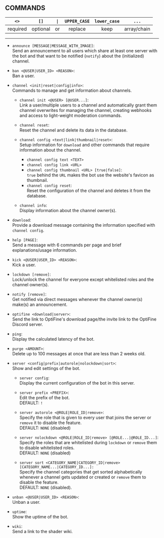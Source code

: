 ## COMMANDS

|   `<>`   |   `[]`   |  `\|`  | `UPPER_CASE` | `lower_case` |    `...`    |
| :------: | :------: | :---: | :----------: | :----------: | :---------: |
| required | optional |  or   |   replace    |     keep     | array/chain |

---

- `announce [MESSAGE|MESSAGE_WITH_IMAGE]`:  
  Send an announcement to all users which share at least one server with the bot and that want to be notified (`notify`) about the (initialized) channel.

- `ban <@USER|USER_ID> <REASON>`:  
  Ban a user.

- `channel <init|reset|config|info>`:  
  Commands to manage and get information about channels.

    - `channel init <@USER> [@USER...]`:  
      Link a user/multiple users to a channel and automatically grant them channel overwrites for managing the channel, creating webhooks and access to light-weight moderation commands.

    - `channel reset`:  
      Reset the channel and delete its data in the database.

    - `channel config <text|link|thumbnail|reset>`:  
      Setup information for `download` and other commands that require information about the channel.

        - `channel config text <TEXT>`
        - `channel config link <URL>`
        - `channel config thumbnail <URL> [true|false]`:  
          `true` behind the `URL` makes the bot use the website's favicon as thumbnail.
        - `channel config reset`:  
          Reset the configuration of the channel and deletes it from the database.

    - `channel info`:  
      Display information about the channel owner(s).

- `download`:  
  Provide a download message containing the information specified with `channel config`.

- `help [PAGE]`:  
  Send a message with 6 commands per page and brief explanations/usage information.

- `kick <@USER|USER_ID> <REASON>`:  
  Kick a user.

- `lockdown [remove]`:  
  Lock/unlock the channel for everyone except whitelisted roles and the channel owner(s).

- `notify [remove]`:  
  Get notified via direct messages whenever the channel owner(s) make(s) an announcement.

- `optifine <download|server>`:  
  Send the link to OptiFine's download page/the invite link to the OptiFine Discord server. 

- `ping`:  
  Display the calculated latency of the bot.

- `purge <AMOUNT>`:  
  Delete up to 100 messages at once that are less than 2 weeks old.

- `server <config|prefix|autorole|nolockdown|sort>`:  
  Show and edit settings of the bot.

    - `server config`:  
      Display the current configuration of the bot in this server.

    - `server prefix <PREFIX>`:  
      Edit the prefix of the bot.  
      DEFAULT: `!`

    - `server autorole <@ROLE|ROLE_ID|remove>`:  
      Specify the role that is given to every user that joins the server or `remove` it to disable the feature.  
      DEFAULT: `NONE` (disabled)

    - `server nolockdown <@ROLE|ROLE_ID|remove> [@ROLE...|@ROLE_ID...]`:  
      Specify the roles that are whitelisted during `lockdown` or `remove` them to disable whitelisted roles.  
      DEFAULT: `NONE` (disabled)

    - `server sort <CATEGORY_NAME|CATEGORY_ID|remove> [CATEGORY_NAME...|CATEGORY_ID...]:`  
      Specify the channel categories that get sorted alphabetically whenever a channel gets updated or created or `remove` them to disable the feature.  
      DEFAULT: `NONE` (disabled).

- `unban <@USER|USER_ID> <REASON>`:  
  Unban a user.

- `uptime`:  
  Show the uptime of the bot.

- `wiki`:  
  Send a link to the shader wiki.
